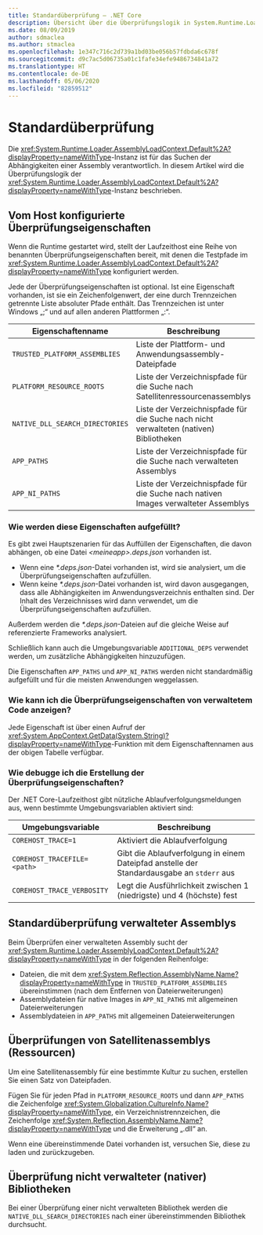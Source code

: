 ```yaml
---
title: Standardüberprüfung – .NET Core
description: Übersicht über die Überprüfungslogik in System.Runtime.Loader.AssemblyLoadContext.Default von .NET Core zum Suchen von Abhängigkeiten.
ms.date: 08/09/2019
author: sdmaclea
ms.author: stmaclea
ms.openlocfilehash: 1e347c716c2d739a1bd03be056b57fdbda6c678f
ms.sourcegitcommit: d9c7ac5d06735a01c1fafe34efe9486734841a72
ms.translationtype: HT
ms.contentlocale: de-DE
ms.lasthandoff: 05/06/2020
ms.locfileid: "82859512"
---
```

# <a name="default-probing"></a>Standardüberprüfung

Die <xref:System.Runtime.Loader.AssemblyLoadContext.Default%2A?displayProperty=nameWithType>-Instanz ist für das Suchen der Abhängigkeiten einer Assembly verantwortlich. In diesem Artikel wird die Überprüfungslogik der <xref:System.Runtime.Loader.AssemblyLoadContext.Default%2A?displayProperty=nameWithType>-Instanz beschrieben.

## <a name="host-configured-probing-properties"></a>Vom Host konfigurierte Überprüfungseigenschaften

Wenn die Runtime gestartet wird, stellt der Laufzeithost eine Reihe von benannten Überprüfungseigenschaften bereit, mit denen die Testpfade im <xref:System.Runtime.Loader.AssemblyLoadContext.Default%2A?displayProperty=nameWithType> konfiguriert werden.

Jede der Überprüfungseigenschaften ist optional. Ist eine Eigenschaft vorhanden, ist sie ein Zeichenfolgenwert, der eine durch Trennzeichen getrennte Liste absoluter Pfade enthält. Das Trennzeichen ist unter Windows „;“ und auf allen anderen Plattformen „:“.

|Eigenschaftenname                 |Beschreibung  |
|------------------------------|---------|
|`TRUSTED_PLATFORM_ASSEMBLIES`   | Liste der Plattform- und Anwendungsassembly-Dateipfade |
|`PLATFORM_RESOURCE_ROOTS`       | Liste der Verzeichnispfade für die Suche nach Satellitenressourcenassemblys |
|`NATIVE_DLL_SEARCH_DIRECTORIES` | Liste der Verzeichnispfade für die Suche nach nicht verwalteten (nativen) Bibliotheken        |
|`APP_PATHS`                     | Liste der Verzeichnispfade für die Suche nach verwalteten Assemblys |
|`APP_NI_PATHS`                  | Liste der Verzeichnispfade für die Suche nach nativen Images verwalteter Assemblys |

### <a name="how-are-the-properties-populated"></a>Wie werden diese Eigenschaften aufgefüllt?

Es gibt zwei Hauptszenarien für das Auffüllen der Eigenschaften, die davon abhängen, ob eine Datei *\<meineapp>.deps.json* vorhanden ist.

- Wenn eine *\*.deps.json*-Datei vorhanden ist, wird sie analysiert, um die Überprüfungseigenschaften aufzufüllen.
- Wenn keine *\*.deps.json*-Datei vorhanden ist, wird davon ausgegangen, dass alle Abhängigkeiten im Anwendungsverzeichnis enthalten sind. Der Inhalt des Verzeichnisses wird dann verwendet, um die Überprüfungseigenschaften aufzufüllen.

Außerdem werden die *\*.deps.json*-Dateien auf die gleiche Weise auf referenzierte Frameworks analysiert.

Schließlich kann auch die Umgebungsvariable `ADDITIONAL_DEPS` verwendet werden, um zusätzliche Abhängigkeiten hinzuzufügen.

Die Eigenschaften `APP_PATHS` und `APP_NI_PATHS` werden nicht standardmäßig aufgefüllt und für die meisten Anwendungen weggelassen.

### <a name="how-do-i-see-the-probing-properties-from-managed-code"></a>Wie kann ich die Überprüfungseigenschaften von verwaltetem Code anzeigen?

Jede Eigenschaft ist über einen Aufruf der <xref:System.AppContext.GetData(System.String)?displayProperty=nameWithType>-Funktion mit dem Eigenschaftennamen aus der obigen Tabelle verfügbar.

### <a name="how-do-i-debug-the-probing-properties-construction"></a>Wie debugge ich die Erstellung der Überprüfungseigenschaften?

Der .NET Core-Laufzeithost gibt nützliche Ablaufverfolgungsmeldungen aus, wenn bestimmte Umgebungsvariablen aktiviert sind:

|Umgebungsvariable        |Beschreibung  |
|----------------------------|---------|
|`COREHOST_TRACE=1`          |Aktiviert die Ablaufverfolgung|
|`COREHOST_TRACEFILE=<path>` |Gibt die Ablaufverfolgung in einem Dateipfad anstelle der Standardausgabe an `stderr` aus|
|`COREHOST_TRACE_VERBOSITY`  |Legt die Ausführlichkeit zwischen 1 (niedrigste) und 4 (höchste) fest|

## <a name="managed-assembly-default-probing"></a>Standardüberprüfung verwalteter Assemblys

Beim Überprüfen einer verwalteten Assembly sucht der <xref:System.Runtime.Loader.AssemblyLoadContext.Default%2A?displayProperty=nameWithType> in der folgenden Reihenfolge:

- Dateien, die mit dem <xref:System.Reflection.AssemblyName.Name?displayProperty=nameWithType> in `TRUSTED_PLATFORM_ASSEMBLIES` übereinstimmen (nach dem Entfernen von Dateierweiterungen)
- Assemblydateien für native Images in `APP_NI_PATHS` mit allgemeinen Dateierweiterungen
- Assemblydateien in `APP_PATHS` mit allgemeinen Dateierweiterungen

## <a name="satellite-resource-assembly-probing"></a>Überprüfungen von Satellitenassemblys (Ressourcen)

Um eine Satellitenassembly für eine bestimmte Kultur zu suchen, erstellen Sie einen Satz von Dateipfaden.

Fügen Sie für jeden Pfad in `PLATFORM_RESOURCE_ROOTS` und dann `APP_PATHS` die Zeichenfolge <xref:System.Globalization.CultureInfo.Name?displayProperty=nameWithType>, ein Verzeichnistrennzeichen, die Zeichenfolge <xref:System.Reflection.AssemblyName.Name?displayProperty=nameWithType> und die Erweiterung „.dll“ an.

Wenn eine übereinstimmende Datei vorhanden ist, versuchen Sie, diese zu laden und zurückzugeben.

## <a name="unmanaged-native-library-probing"></a>Überprüfung nicht verwalteter (nativer) Bibliotheken

Bei einer Überprüfung einer nicht verwalteten Bibliothek werden die `NATIVE_DLL_SEARCH_DIRECTORIES` nach einer übereinstimmenden Bibliothek durchsucht.
